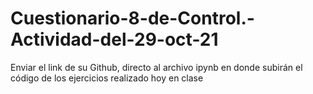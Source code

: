 # Cuestionario-8-de-Control.-Actividad-del-29-oct-21
Enviar el link de su Github, directo al archivo ipynb en donde subirán el código de los ejercicios realizado hoy en clase

